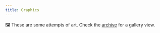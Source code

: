 ```yaml
---
title: Graphics
---
```


<div class="box">

🖼️ These are some attempts of art. Check the [archive](/graphics/archive/) for a gallery view.

</div>

<!--more-->

<style>
:root,
:root.dark {
  --c-h: 0;
  --c-s: 0%;
  --c-l: 10%;
}

:root.dark {
  --c-l: 20%;
}
</style>

